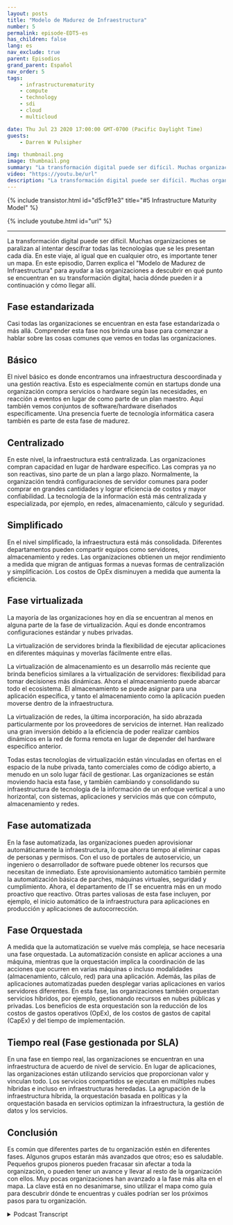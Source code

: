 ```yaml
---
layout: posts
title: "Modelo de Madurez de Infraestructura"
number: 5
permalink: episode-EDT5-es
has_children: false
lang: es
nav_exclude: true
parent: Episodios
grand_parent: Español
nav_order: 5
tags:
    - infrastructurematurity
    - compute
    - technology
    - sdi
    - cloud
    - multicloud

date: Thu Jul 23 2020 17:00:00 GMT-0700 (Pacific Daylight Time)
guests:
    - Darren W Pulsipher

img: thumbnail.png
image: thumbnail.png
summary: "La transformación digital puede ser difícil. Muchas organizaciones se paralizan al intentar descifrar todas las tecnologías que se les presentan cada día. En este viaje, como en cualquier otro, es importante tener un mapa. En este episodio, Darren explica el Modelo de Madurez de Infraestructura para ayudar a las organizaciones a descubrir dónde se encuentran en su transformación digital, hacia dónde pueden ir a continuación y cómo llegar allí."
video: "https://youtu.be/url"
description: "La transformación digital puede ser difícil. Muchas organizaciones se paralizan al intentar descifrar todas las tecnologías que se les presentan cada día. En este viaje, como en cualquier otro, es importante tener un mapa. En este episodio, Darren explica el Modelo de Madurez de Infraestructura para ayudar a las organizaciones a descubrir dónde se encuentran en su transformación digital, hacia dónde pueden ir a continuación y cómo llegar allí."
---
```


<div>
{% include transistor.html id="d5cf91e3" title="#5 Infrastructure Maturity Model" %}

{% include youtube.html id="url" %}
</div>

---

La transformación digital puede ser difícil. Muchas organizaciones se paralizan al intentar descifrar todas las tecnologías que se les presentan cada día. En este viaje, al igual que en cualquier otro, es importante tener un mapa. En este episodio, Darren explica el "Modelo de Madurez de Infraestructura" para ayudar a las organizaciones a descubrir en qué punto se encuentran en su transformación digital, hacia dónde pueden ir a continuación y cómo llegar allí.

## Fase estandarizada

Casi todas las organizaciones se encuentran en esta fase estandarizada o más allá. Comprender esta fase nos brinda una base para comenzar a hablar sobre las cosas comunes que vemos en todas las organizaciones.

## Básico

El nivel básico es donde encontramos una infraestructura descoordinada y una gestión reactiva. Esto es especialmente común en startups donde una organización compra servicios o hardware según las necesidades, en reacción a eventos en lugar de como parte de un plan maestro. Aquí también vemos conjuntos de software/hardware diseñados específicamente. Una presencia fuerte de tecnología informática casera también es parte de esta fase de madurez.

## Centralizado

En este nivel, la infraestructura está centralizada. Las organizaciones compran capacidad en lugar de hardware específico. Las compras ya no son reactivas, sino parte de un plan a largo plazo. Normalmente, la organización tendrá configuraciones de servidor comunes para poder comprar en grandes cantidades y lograr eficiencia de costos y mayor confiabilidad. La tecnología de la información está más centralizada y especializada, por ejemplo, en redes, almacenamiento, cálculo y seguridad.

## Simplificado

En el nivel simplificado, la infraestructura está más consolidada. Diferentes departamentos pueden compartir equipos como servidores, almacenamiento y redes. Las organizaciones obtienen un mejor rendimiento a medida que migran de antiguas formas a nuevas formas de centralización y simplificación. Los costos de OpEx disminuyen a medida que aumenta la eficiencia.

## Fase virtualizada

La mayoría de las organizaciones hoy en día se encuentran al menos en alguna parte de la fase de virtualización. Aquí es donde encontramos configuraciones estándar y nubes privadas.

La virtualización de servidores brinda la flexibilidad de ejecutar aplicaciones en diferentes máquinas y moverlas fácilmente entre ellas.

La virtualización de almacenamiento es un desarrollo más reciente que brinda beneficios similares a la virtualización de servidores: flexibilidad para tomar decisiones más dinámicas. Ahora el almacenamiento puede abarcar todo el ecosistema. El almacenamiento se puede asignar para una aplicación específica, y tanto el almacenamiento como la aplicación pueden moverse dentro de la infraestructura.

La virtualización de redes, la última incorporación, ha sido abrazada particularmente por los proveedores de servicios de internet. Han realizado una gran inversión debido a la eficiencia de poder realizar cambios dinámicos en la red de forma remota en lugar de depender del hardware específico anterior.

Todas estas tecnologías de virtualización están vinculadas en ofertas en el espacio de la nube privada, tanto comerciales como de código abierto, a menudo en un solo lugar fácil de gestionar. Las organizaciones se están moviendo hacia esta fase, y también cambiando y consolidando su infraestructura de tecnología de la información de un enfoque vertical a uno horizontal, con sistemas, aplicaciones y servicios más que con cómputo, almacenamiento y redes.

## Fase automatizada

En la fase automatizada, las organizaciones pueden aprovisionar automáticamente la infraestructura, lo que ahorra tiempo al eliminar capas de personas y permisos. Con el uso de portales de autoservicio, un ingeniero o desarrollador de software puede obtener los recursos que necesitan de inmediato. Este aprovisionamiento automático también permite la automatización básica de parches, máquinas virtuales, seguridad y cumplimiento. Ahora, el departamento de IT se encuentra más en un modo proactivo que reactivo. Otras partes valiosas de esta fase incluyen, por ejemplo, el inicio automático de la infraestructura para aplicaciones en producción y aplicaciones de autocorrección.

## Fase Orquestada

A medida que la automatización se vuelve más compleja, se hace necesaria una fase orquestada. La automatización consiste en aplicar acciones a una máquina, mientras que la orquestación implica la coordinación de las acciones que ocurren en varias máquinas o incluso modalidades (almacenamiento, cálculo, red) para una aplicación. Además, las pilas de aplicaciones automatizadas pueden desplegar varias aplicaciones en varios servidores diferentes. En esta fase, las organizaciones también orquestan servicios híbridos, por ejemplo, gestionando recursos en nubes públicas y privadas. Los beneficios de esta orquestación son la reducción de los costos de gastos operativos (OpEx), de los costos de gastos de capital (CapEx) y del tiempo de implementación.

## Tiempo real (Fase gestionada por SLA)

En una fase en tiempo real, las organizaciones se encuentran en una infraestructura de acuerdo de nivel de servicio. En lugar de aplicaciones, las organizaciones están utilizando servicios que proporcionan valor y vinculan todo. Los servicios compartidos se ejecutan en múltiples nubes híbridas e incluso en infraestructuras heredadas. La agrupación de la infraestructura híbrida, la orquestación basada en políticas y la orquestación basada en servicios optimizan la infraestructura, la gestión de datos y los servicios.

## Conclusión

Es común que diferentes partes de tu organización estén en diferentes fases. Algunos grupos estarán más avanzados que otros; eso es saludable. Pequeños grupos pioneros pueden fracasar sin afectar a toda la organización, o pueden tener un avance y llevar al resto de la organización con ellos. Muy pocas organizaciones han avanzado a la fase más alta en el mapa. La clave está en no desanimarse, sino utilizar el mapa como guía para descubrir dónde te encuentras y cuáles podrían ser los próximos pasos para tu organización.



<details>
<summary> Podcast Transcript </summary>

<p></p>

</details>
